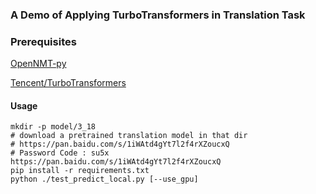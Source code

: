 ### A Demo of Applying TurboTransformers in Translation Task

### Prerequisites
[OpenNMT-py](https://github.com/OpenNMT/OpenNMT-py "OpenNMT-py")

[Tencent/TurboTransformers](https://github.com/Tencent/TurboTransformers "TurboTransformers")

#### Usage
```
mkdir -p model/3_18
# download a pretrained translation model in that dir
# https://pan.baidu.com/s/1iWAtd4gYt7l2f4rXZoucxQ
# Password Code : su5x
https://pan.baidu.com/s/1iWAtd4gYt7l2f4rXZoucxQ
pip install -r requirements.txt
python ./test_predict_local.py [--use_gpu]
```


